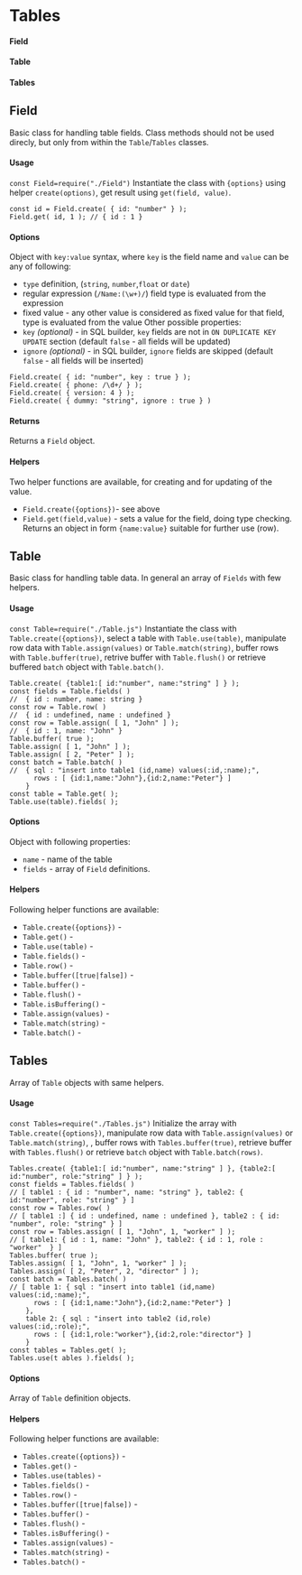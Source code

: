 # Tables

#### Field

#### Table

#### Tables

## Field

Basic class for handling table fields. Class methods should not be used direcly, but only from within the `Table`/`Tables` classes.

#### Usage

`const Field=require("./Field")`
Instantiate the class with `{options}` using helper `create(options)`, get result using `get(field, value)`.

```
const id = Field.create( { id: "number" } );
Field.get( id, 1 ); // { id : 1 }
```

#### Options

Object with `key:value` syntax, where `key` is the field name and `value` can be any of following:

- `type` definition, (`string`, `number`,`float` or `date`)
- regular expression (`/Name:(\w+)/`) field type is evaluated from the expression
- fixed value - any other value is considered as fixed value for that field, type is evaluated from the value
  Other possible properties:
- `key` _(optional)_ - in SQL builder, `key` fields are not in `ON DUPLICATE KEY UPDATE` section (default `false` - all fields will be updated)
- `ignore` _(optional)_ - in SQL builder, `ignore` fields are skipped (default `false` - all fields will be inserted)

```
Field.create( { id: "number", key : true } );
Field.create( { phone: /\d+/ } );
Field.create( { version: 4 } );
Field.create( { dummy: "string", ignore : true } )
```

#### Returns

Returns a `Field` object.

#### Helpers

Two helper functions are available, for creating and for updating of the value.

- `Field.create({options})`- see above
- `Field.get(field,value)` - sets a value for the field, doing type checking.  
  Returns an object in form `{name:value}` suitable for further use (row).

## Table

Basic class for handling table data. In general an array of `Fields` with few helpers.

#### Usage

`const Table=require("./Table.js")`
Instantiate the class with `Table.create({options})`, select a table with `Table.use(table)`, manipulate row data with `Table.assign(values)` or `Table.match(string)`, buffer rows with `Table.buffer(true)`, retrive buffer with `Table.flush()` or retrieve buffered `batch` object with `Table.batch()`.

```
Table.create( {table1:[ id:"number", name:"string" ] } );
const fields = Table.fields( )
//  { id : number, name: string }
const row = Table.row( )
//  { id : undefined, name : undefined }
const row = Table.assign( [ 1, "John" ] );
//  { id : 1, name: "John" }
Table.buffer( true );
Table.assign( [ 1, "John" ] );
Table.assign( [ 2, "Peter" ] );
const batch = Table.batch( )
//  { sql : "insert into table1 (id,name) values(:id,:name);",
      rows : [ {id:1,name:"John"},{id:2,name:"Peter"} ]
    }
const table = Table.get( );
Table.use(table).fields( );
```

#### Options

Object with following properties:

- `name` - name of the table
- `fields` - array of `Field` definitions.

#### Helpers

Following helper functions are available:

- `Table.create({options})` -
- `Table.get()` -
- `Table.use(table)` -
- `Table.fields()` -
- `Table.row()` -
- `Table.buffer([true|false])` -
- `Table.buffer()` -
- `Table.flush()` -
- `Table.isBuffering()` -
- `Table.assign(values)` -
- `Table.match(string)` -
- `Table.batch()` -

## Tables

Array of `Table` objects with same helpers.

#### Usage

`const Tables=require("./Tables.js")`
Initialize the array with `Table.create({options})`, manipulate row data with `Table.assign(values)` or `Table.match(string)`, , buffer rows with `Tables.buffer(true)`, retrieve buffer with `Tables.flush()` or retrieve `batch` object with `Table.batch(rows)`.

```
Tables.create( {table1:[ id:"number", name:"string" ] }, {table2:[ id:"number", role:"string" ] } );
const fields = Tables.fields( )
// [ table1 : { id : "number", name: "string" }, table2: { id:"number", role: "string" } ]
const row = Tables.row( )
// [ table1 :] { id : undefined, name : undefined }, table2 : { id: "number", role: "string" } ]
const row = Tables.assign( [ 1, "John", 1, "worker" ] );
// [ table1: { id : 1, name: "John" }, table2: { id : 1, role : "worker"  } ]
Tables.buffer( true );
Tables.assign( [ 1, "John", 1, "worker" ] );
Tables.assign( [ 2, "Peter", 2, "director" ] );
const batch = Tables.batch( )
// [ table 1: { sql : "insert into table1 (id,name) values(:id,:name);",
      rows : [ {id:1,name:"John"},{id:2,name:"Peter"} ]
    },
    table 2: { sql : "insert into table2 (id,role) values(:id,:role);",
      rows : [ {id:1,role:"worker"},{id:2,role:"director"} ]
    }
const tables = Tables.get( );
Tables.use(t ables ).fields( );
```

#### Options

Array of `Table` definition objects.

#### Helpers

Following helper functions are available:

- `Tables.create({options})` -
- `Tables.get()` -
- `Tables.use(tables)` -
- `Tables.fields()` -
- `Tables.row()` -
- `Tables.buffer([true|false])` -
- `Tables.buffer()` -
- `Tables.flush()` -
- `Tables.isBuffering()` -
- `Tables.assign(values)` -
- `Tables.match(string)` -
- `Tables.batch()` -
